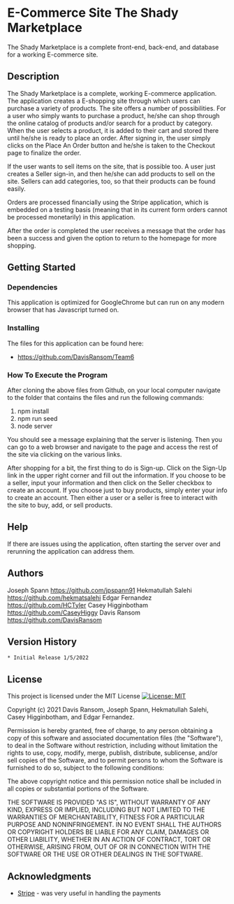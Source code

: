 # E-Commerce Site The Shady Marketplace

The Shady Marketplace is a complete front-end, back-end, and database for a working E-commerce site.

## Description

The Shady Marketplace is a complete, working E-commerce application. The application creates a E-shopping site through which users can purchase a variety of products. The site offers a number of possibilities. For a user who simply wants to purchase a product, he/she can shop through the online catalog of products and/or search for a product by category. When the user selects a product, it is added to their cart and stored there until he/she is ready to place an order. After signing in, the user simply clicks on the Place An Order button and he/she is taken to the Checkout page to finalize the order.

If the user wants to sell items on the site, that is possible too. A user just creates a Seller sign-in, and then he/she can add products to sell on the site. Sellers can add categories, too, so that their products can be found easily.

Orders are processed financially using the Stripe application, which is embedded on a testing basis (meaning that in its current form orders cannot be processed monetarily) in this application.

After the order is completed the user receives a message that the order has been a success and given the option to return to the homepage for more shopping.

## Getting Started

### Dependencies

This application is optimized for GoogleChrome but can run on any modern browser that has Javascript turned on.

### Installing

The files for this application can be found here:
* https://github.com/DavisRansom/Team6

### How To Execute the Program


After cloning the above files from Github, on your local computer navigate to the folder that contains the files and run the following commands:

1. npm install
2. npm run seed
3. node server

You should see a message explaining that the server is listening.
Then you can go to a web browser and navigate to the page and access the rest of the site via clicking on the various links.

After shopping for a bit, the first thing to do is Sign-up.
Click on the Sign-Up link in the upper right corner and fill out the information.
If you choose to be a seller, input your information and then click on the Seller checkbox to create an account.
If you choose just to buy products, simply enter your info to create an account.
Then either a user or a seller is free to interact with the site to buy, add, or sell products.

## Help

If there are issues using the application, often starting the server over and rerunning the application can address them.

## Authors 

Joseph Spann https://github.com/jpspann91 
Hekmatullah Salehi https://github.com/hekmatsalehi 
Edgar Fernandez https://github.com/HCTyler 
Casey Higginbotham https://github.com/CaseyHiggy 
Davis Ransom https://github.com/DavisRansom

## Version History
    * Initial Release 1/5/2022

## License

This project is licensed under the MIT License
[![License: MIT](https://img.shields.io/badge/License-MIT-yellow.svg)](https://opensource.org/licenses/MIT)

Copyright (c) 2021
Davis Ransom, Joseph Spann, Hekmatullah Salehi, Casey Higginbotham, and Edgar Fernandez.

Permission is hereby granted, free of charge, to any person obtaining a copy of this software and associated documentation files (the "Software"), to deal in the Software without restriction, including without limitation the rights to use, copy, modify, merge, publish, distribute, sublicense, and/or sell copies of the Software, and to permit persons to whom the Software is furnished to do so, subject to the following conditions:

The above copyright notice and this permission notice shall be included in all copies or substantial portions of the Software.

THE SOFTWARE IS PROVIDED "AS IS", WITHOUT WARRANTY OF ANY KIND, EXPRESS OR IMPLIED, INCLUDING BUT NOT LIMITED TO THE WARRANTIES OF MERCHANTABILITY, FITNESS FOR A PARTICULAR PURPOSE AND NONINFRINGEMENT. IN NO EVENT SHALL THE AUTHORS OR COPYRIGHT HOLDERS BE LIABLE FOR ANY CLAIM, DAMAGES OR OTHER LIABILITY, WHETHER IN AN ACTION OF CONTRACT, TORT OR OTHERWISE, ARISING FROM, OUT OF OR IN CONNECTION WITH THE SOFTWARE OR THE USE OR OTHER DEALINGS IN THE SOFTWARE.

## Acknowledgments

* [Stripe](https://stripe.com/) - was very useful in handling the payments
